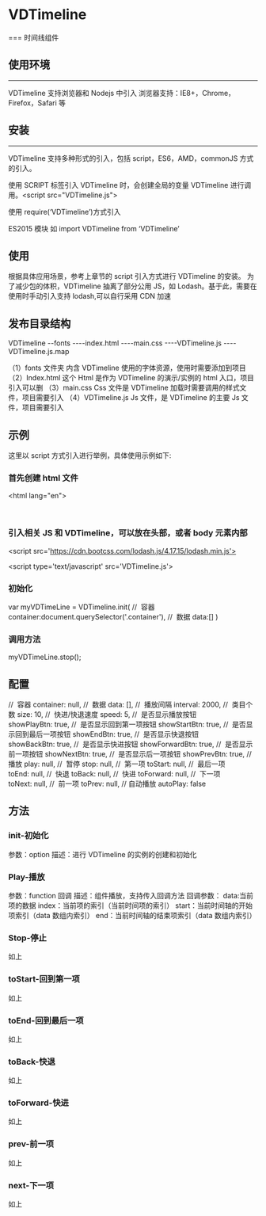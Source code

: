 # VDTimeline

===
时间线组件

## 使用环境

---

VDTimeline 支持浏览器和 Nodejs 中引入
浏览器支持：IE8+，Chrome，Firefox，Safari 等

## 安装

---

VDTimeline 支持多种形式的引入，包括 script，ES6，AMD，commonJS 方式的引入。

使用 SCRIPT 标签引入 VDTimeline 时，会创建全局的变量 VDTimeline 进行调用。<script src="VDTimeline.js"></script>

使用 require(‘VDTimeline’)方式引入

ES2015 模块 如 import VDTimeline from ‘VDTimeline’

## 使用

根据具体应用场景，参考上章节的 script 引入方式进行 VDTimeline 的安装。
为了减少包的体积，VDTimeline 抽离了部分公用 JS，如 Lodash。基于此，需要在使用时手动引入支持 lodash,可以自行采用 CDN 加速

## 发布目录结构

VDTimeline
--fonts
----index.html
----main.css
----VDTimeline.js
----VDTimeline.js.map

（1）fonts 文件夹
内含 VDTimeline 使用的字体资源，使用时需要添加到项目
（2）Index.html
这个 Html 是作为 VDTimeline 的演示/实例的 html 入口，项目引入可以删
（3）main.css
Css 文件是 VDTimeline 加载时需要调用的样式文件，项目需要引入
（4）VDTimeline.js
Js 文件，是 VDTimeline 的主要 Js 文件，项目需要引入

## 示例

这里以 script 方式引入进行举例，具体使用示例如下:

### 首先创建 html 文件

<!DOCTYPE html>
<html lang="en">
<head>
  <meta charset="UTF-8">
  <meta name="viewport" content="width=device-width, initial-scale=1.0">
  <title>Document</title>   
</head>
<body>
 <div class="container">
  </div>
</body>
</html>

### 引入相关 JS 和 VDTimeline，可以放在头部，或者 body 元素内部

<script src='https://cdn.bootcss.com/lodash.js/4.17.15/lodash.min.js'></script>

<script type='text/javascript' src='VDTimeline.js'></script>

### 初始化

var myVDTimeLine = VDTimeline.init(
//  容器
container:document.querySelector('.container'),
//  数据
data:[]
)

### 调用方法

myVDTimeLine.stop();

## 配置

//  容器
container: null,
//  数据
data: [],
//  播放间隔
interval: 2000,
//  类目个数
size: 10,
//  快进/快退速度
speed: 5,
//  是否显示播放按钮
showPlayBtn: true,
//  是否显示回到第一项按钮
showStartBtn: true,
//  是否显示回到最后一项按钮
showEndBtn: true,
//  是否显示快退按钮
showBackBtn: true,
//  是否显示快进按钮
showForwardBtn: true,
//  是否显示前一项按钮
showNextBtn: true,
//  是否显示后一项按钮
showPrevBtn: true,
//  播放
play: null,
//  暂停
stop: null,
//  第一项
toStart: null,
//  最后一项
toEnd: null,
//  快退
toBack: null,
//  快进
toForward: null,
//  下一项
toNext: null,
//  前一项
toPrev: null,
// 自动播放
autoPlay: false

## 方法

### init-初始化

参数：option
描述：进行 VDTimeline 的实例的创建和初始化

### Play-播放

参数：function 回调
描述：组件播放，支持传入回调方法
回调参数：
data:当前项的数据
index：当前项的索引（当前时间项的索引）
start：当前时间轴的开始项索引（data 数组内索引）
end：当前时间轴的结束项索引（data 数组内索引）

### Stop-停止

如上

### toStart-回到第一项

如上

### toEnd-回到最后一项

如上

### toBack-快退

如上

### toForward-快进

如上

### prev-前一项

如上

### next-下一项

如上
